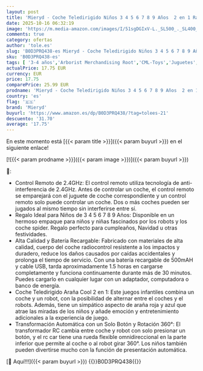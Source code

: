 ```yaml
---
layout: post
title: 'Mieryd - Coche Teledirigido Niños 3 4 5 6 7 8 9 Años  2 en 1 Radiocontrol Transformar RC Cars/Robots Rotación 360° Coches Juguetes Spider  Juegos Infantiles Regalos Cumpleaños Navidad Niños Niñas 3-10 Años'
date: 2025-10-16 06:32:19
image: 'https://m.media-amazon.com/images/I/51sgDGIxV-L._SL500_._SL400_.jpg'
comments: true
category: ofertas
author: 'tole.es'
slug: 'B0D3PRQ438-es Mieryd - Coche Teledirigido Niños 3 4 5 6 7 8 9 Años 2 en...'
sku: 'B0D3PRQ438-es'
tags: [ '3-4 años','Arborist Merchandising Root','CML-Toys','Juguetes','Juguetes y juegos','Paid Social - CML Toys','Radiocontrol','Robots de radiocontrol','Self Service','Special Features Stores','Toys & Figures','Toys All','b6d17eda-2c26-45ed-a098-453a9f96e839_0','b6d17eda-2c26-45ed-a098-453a9f96e839_1101','b6d17eda-2c26-45ed-a098-453a9f96e839_1801','b6d17eda-2c26-45ed-a098-453a9f96e839_3601','mieryd','navidad','🇪🇸', ]
actualPrice: 17.75 EUR
currency: EUR
price: 17.75
comparePrice: 25.99 EUR
prodname: 'Mieryd - Coche Teledirigido Niños 3 4 5 6 7 8 9 Años  2 en 1 Radiocontrol Transformar RC Cars/Robots Rotación 360° Coches Juguetes Spider  Juegos Infantiles Regalos Cumpleaños Navidad Niños Niñas 3-10 Años'
country: 'es'
flag: '🇪🇸'
brand: 'Mieryd'
buyurl: 'https://www.amazon.es/dp/B0D3PRQ438/?tag=tolees-21'
descuento: '31.70'
average: '17.75'
---
```


En este momento está [{{< param title >}}]({{< param buyurl >}}) en el siguiente enlace!

[![{{< param prodname >}}]({{< param image >}})]({{< param buyurl >}})

🔎:

- Control Remoto de 2.4GHz: El control remoto utiliza tecnología de anti-interferencia de 2.4GHz. Antes de controlar un coche, el control remoto se emparejará con el juguete de coche correspondiente y un control remoto solo puede controlar un coche. Dos o más coches pueden ser jugados al mismo tiempo sin interferirse entre sí.
- Regalo Ideal para Niños de 3 4 5 6 7 8 9 Años: Disponible en un hermoso empaque para niños y niñas fascinados por los robots y los coche spider. Regalo perfecto para cumpleaños, Navidad u otras festividades.
- Alta Calidad y Batería Recargable: Fabricado con materiales de alta calidad, cuerpo del coche radiocontrol resistente a los impactos y duradero, reduce los daños causados por caídas accidentales y prolonga el tiempo de servicio. Con una batería recargable de 500mAH y cable USB, tarda aproximadamente 1.5 horas en cargarse completamente y funciona continuamente durante más de 30 minutos. Puedes cargarlo en cualquier lugar con un adaptador, computadora o banco de energía.
- Coche Teledirigido Araña Cool 2 en 1: Este juegos infantiles combina un coche y un robot, con la posibilidad de alternar entre el coches y el robots. Además, tiene un simpático aspecto de araña roja y azul que atrae las miradas de los niños y añade emoción y entretenimiento adicionales a la experiencia de juego.
- Transformación Automática con un Solo Botón y Rotación 360°: El transformador RC cambia entre coche y robot con solo presionar un botón, y el rc car tiene una rueda flexible omnidireccional en la parte inferior que permite al coche o al robot girar 360°. Los niños también pueden divertirse mucho con la función de presentación automática.

[🛒 Aquí!!!]({{< param buyurl >}})
{{<world>}}B0D3PRQ438{{</world>}}
